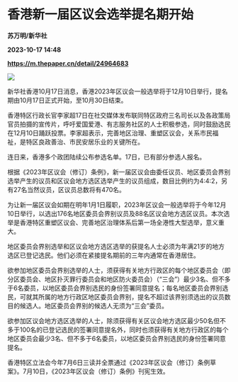 # 香港新一届区议会选举提名期开始
**苏万明/新华社**

**2023-10-17 14:48**

**https://m.thepaper.cn/detail/24964683**

![](https://imagecloud.thepaper.cn/thepaper/image/274/499/606.jpg)

新华社香港10月17日消息，香港2023年区议会一般选举将于12月10日举行，提名期由10月17日正式开始，至10月30日结束。

香港特区行政长官李家超17日在社交媒体发布联同特区政府三名司长以及各政策局官员拍摄的宣传片，呼吁爱国爱港、有志服务社区的人士积极参选，同时鼓励选民在12月10日踊跃投票。李家超表示，完善地区治理、重塑区议会，关系市民福祉，是特区良政善治、市民安居乐业的关键所在。

连日来，香港多个政团陆续公布参选名单。17日，已有部分参选人报名。

根据《2023年区议会（修订）条例》，新一届区议会由委任议员、地区委员会界别选举产生的议员和区议会地方选区选举产生的议员组成，数目比例约为4:4:2，另有27名当然议员，区议员总数将有470名。

为让新一届区议会如期在明年1月1日履职，2023年区议会一般选举将于今年12月10日举行，以选出176名地区委员会界别议员及88名区议会地方选区议员。本次选举是香港特区重塑区议会、完善地区治理体系后第一场全港性大型选举，意义重大。

地区委员会界别选举和区议会地方选区选举的获提名人士必须为年满21岁的地方选区已登记选民。他们必须在紧接提名期前的三年内通常在香港居住。

欲参加地区委员会界别选举的人士，须获得有关地方行政区的每个地区委员会（即分区委员会、地区扑灭罪行委员会和地区防火委员会）（“三会”）最少3名、但不多于6名委员，以地区委员会界别选民的身份签署同意提名；每名地区委员会界别选民，可就其所属的地方行政区地区委员会界别，提名不超过该界别须选出的议员数目的候选人。地区委员会界别的候选人无须为“三会”委员。

欲参加区议会地方选区选举的人士，除须获得有关区议会地方选区最少50名但不多于100名的已登记选民的签署同意提名外，同时也须获得有关地方行政区的每个地区委员会最少3名、但不多于6名委员，以地区委员会界别选民的身份签署同意提名。

香港特区立法会今年7月6日三读并全票通过《2023年区议会（修订）条例草案》。7月10日，《2023年区议会（修订）条例》刊宪生效。